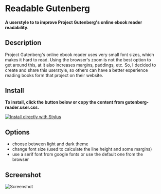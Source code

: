# Readable Gutenberg

#### A userstyle to to improve Project Gutenberg's online ebook reader readability.

## Description

Project Gutenberg's online ebook reader uses very small font sizes, which makes it hard to read. Using the browser's zoom is not the best option to get around this, at it also increases margins, paddings, etc. So, I decided to create and share this userstyle, so others can have a better experience reading books form that project on their website.

## Install

**To install, click the button below or copy the content from gutenberg-reader.user.css.**

[![Install directly with Stylus](https://img.shields.io/badge/Install%20directly%20with-Stylus-00adad.svg)](https://codeberg.org/brunomiguel/gutenberg-reader/raw/branch/main/gutenberg-reader.user.css)

## Options
- choose between light and dark theme
- change font size (used to calculate the line height and some margins)
- use a serif font from google fonts or use the default one from the browser

## Screenshot
![Screenshot](https://codeberg.org/brunomiguel/gutenberg-reader/raw/branch/main/screenshot.webp)
